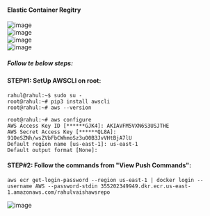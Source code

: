 #### Elastic Container Regitry

![image](https://user-images.githubusercontent.com/689226/77225678-37493600-6b97-11ea-97e6-89e3ff1f97b8.png)
<br>
![image](https://user-images.githubusercontent.com/689226/77228186-a761b700-6bab-11ea-9c86-15259efd0cc7.png)
<br>
![image](https://user-images.githubusercontent.com/689226/77225692-6fe90f80-6b97-11ea-8d8b-ec6e6adb451f.png)
<br>
![image](https://user-images.githubusercontent.com/689226/77225698-79727780-6b97-11ea-9cdc-93c8fe4f6a09.png)
<br>
##### Follow te below steps:
#### STEP#1: SetUp AWSCLI on root:
```
rahul@rahul:~$ sudo su -
root@rahul:~# pip3 install awscli
root@rahul:~# aws --version
```
```
root@rahul:~# aws configure
AWS Access Key ID [******GJK4]: AKIAVFM5VXN6S3USJTHE            
AWS Secret Access Key [******QL8A]: 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
Default region name [us-east-1]: us-east-1
Default output format [None]:
```
#### STEP#2: Follow the commands from "View Push Commands":
```
aws ecr get-login-password --region us-east-1 | docker login --username AWS --password-stdin 355202349949.dkr.ecr.us-east-1.amazonaws.com/rahulvaishawsrepo
```
![image](https://user-images.githubusercontent.com/689226/77229196-6d47e380-6bb2-11ea-8e27-9111257b524d.png)



